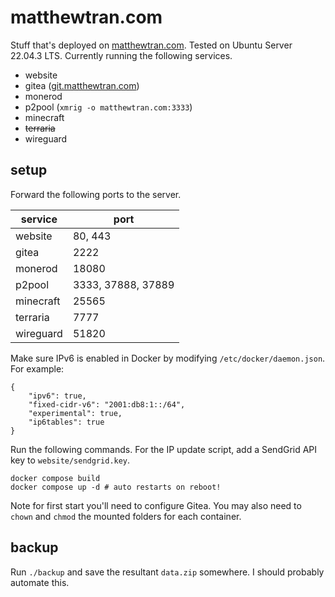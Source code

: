 # matthewtran.com

Stuff that's deployed on [matthewtran.com](http://matthewtran.com). Tested on Ubuntu Server 22.04.3 LTS. Currently running the following services.

- website
- gitea ([git.matthewtran.com](http://git.matthewtran.com))
- monerod
- p2pool (`xmrig -o matthewtran.com:3333`)
- minecraft
- ~~terraria~~
- wireguard

## setup

Forward the following ports to the server.

| service   | port               |
|-----------|--------------------|
| website   | 80, 443            |
| gitea     | 2222               |
| monerod   | 18080              |
| p2pool    | 3333, 37888, 37889 |
| minecraft | 25565              |
| terraria  | 7777               |
| wireguard | 51820              |

Make sure IPv6 is enabled in Docker by modifying `/etc/docker/daemon.json`. For example:

```
{
    "ipv6": true,
    "fixed-cidr-v6": "2001:db8:1::/64",
    "experimental": true,
    "ip6tables": true
}
```

Run the following commands. For the IP update script, add a SendGrid API key to `website/sendgrid.key`.

```
docker compose build
docker compose up -d # auto restarts on reboot!
```

Note for first start you'll need to configure Gitea. You may also need to `chown` and `chmod` the mounted folders for each container.

## backup

Run `./backup` and save the resultant `data.zip` somewhere. I should probably automate this.
